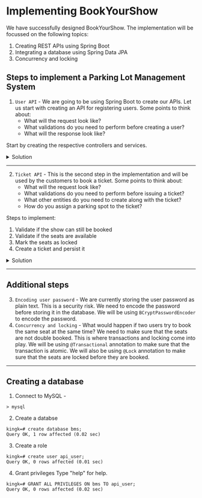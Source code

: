 # Implementing BookYourShow

We have successfully designed BookYourShow. The implementation will be focussed on the following topics:
1. Creating REST APIs using Spring Boot
2. Integrating a database using Spring Data JPA
3. Concurrency and locking

## Steps to implement a Parking Lot Management System

1. `User API` - We are going to be using Spring Boot to create our APIs. Let us start with creating an API for registering users. Some points to think about:
    - What will the request look like?
    - What validations do you need to perform before creating a user?
    - What will the response look like?

Start by creating the respective controllers and services.

<details>
<summary>Solution</summary>
<a href="https://github.com/kanmaytacker/design-questions/blob/master/src/main/java/com/scaler/lld/bookmyshow/services/UserService.java">UserService</a>
</details>

---

2. `Ticket API` - This is the second step in the implementation and will be used by the customers to book a ticket. Some points to think about:
    - What will the request look like?
    - What validations do you need to perform before issuing a ticket?
    - What other entities do you need to create along with the ticket?
    - How do you assign a parking spot to the ticket?

Steps to implement:
1. Validate if the show can still be booked
2. Validate if the seats are available
3. Mark the seats as locked
4. Create a ticket and persist it

<details>
<summary>Solution</summary>
<a href="https://github.com/kanmaytacker/design-questions/blob/bms-v3/src/main/java/com/scaler/lld/bookmyshow/services/BookingService.java">TicketService</a>
</details>

---
## Additional steps

3. `Encoding user password` - We are currently storing the user password as plain text. This is a security risk. We need to encode the password before storing it in the database. We will be using `BCryptPasswordEncoder` to encode the password.
4. `Concurrency and locking` - What would happen if two users try to book the same seat at the same time? We need to make sure that the seats are not double booked. This is where transactions and locking come into play. We will be using `@Transactional` annotation to make sure that the transaction is atomic. We will also be using `@Lock` annotation to make sure that the seats are locked before they are booked.

---
## Creating a database

1. Connect to MySQL -
```
> mysql

```
2. Create a databse
```
kingk=# create database bms;
Query OK, 1 row affected (0.02 sec)
```

3. Create a role
```
kingk=# create user api_user;
Query OK, 0 rows affected (0.01 sec)
```

4. Grant privileges
   Type "help" for help.
```
kingk=# GRANT ALL PRIVILEGES ON bms TO api_user;
Query OK, 0 rows affected (0.02 sec)
```